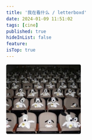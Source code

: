 ```yaml
---
title: '我在看什么 / letterboxd'
date: 2024-01-09 11:51:02
tags: [cine]
published: true
hideInList: false
feature: 
isTop: true
---
```

<img src="/post-images/1705289146212.jpg" style="zoom: 20%;border-radius:20px;"/>
<script src="//rss.bloople.net/?url=https%3A%2F%2Fletterboxd.com%2Fzyj%2Frss%2F&limit=30&showtitle=false&striphtml=true&type=js"></script>